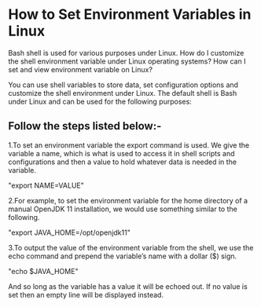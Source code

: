 # How to Set Environment Variables in Linux

Bash shell is used for various purposes under Linux. How do I customize the shell environment variable under Linux operating systems? How can I set and view environment variable on Linux?

You can use shell variables to store data, set configuration options and customize the shell environment under Linux. The default shell is Bash under Linux and can be used for the following purposes:
## Follow the steps listed below:-

1.To set an environment variable the export command is used. We give the variable a name, which is what is used to access it in shell scripts and configurations and then a value to hold whatever data is needed in the variable.

"export NAME=VALUE"


2.For example, to set the environment variable for the home directory of a manual OpenJDK 11 installation, we would use something similar to the following.

"export JAVA_HOME=/opt/openjdk11"


3.To output the value of the environment variable from the shell, we use the echo command and prepend the variable’s name with a dollar ($) sign.

"echo $JAVA_HOME"


And so long as the variable has a value it will be echoed out. If no value is set then an empty line will be displayed instead.
